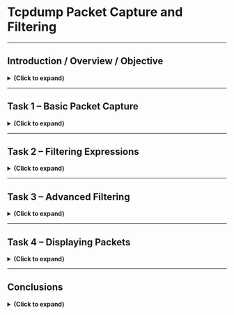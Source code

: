 # Tcpdump Packet Capture and Filtering

---

## Introduction / Overview / Objective

<details>

<summary><b>(Click to expand)</b></summary>

### Objective
The purpose of this lab was to explore the Tcpdump command-line tool for packet capture and filtering. I wanted to learn how to collect, view, and analyze network packets using real commands instead of relying on graphical tools like Wireshark. Tcpdump gives analysts the ability to see network traffic at a very granular level, making it a valuable skill for network troubleshooting and cybersecurity analysis. 

### Overview
Tcpdump is built on the **libpcap** library, which is responsible for capturing packets from network interfaces. On Windows systems, the equivalent library is **WinPcap**. Both provide low-level access to network data, allowing analysts to observe traffic in real time. In this lab, I performed multiple exercises that involved capturing live traffic, saving packet data to `.pcap` files, filtering specific protocols, and learning advanced filtering expressions.

I began by reviewing basic network concepts such as IP addressing, protocols, and the TCP/IP model. Then, I started a virtual lab machine, which allowed me to run Tcpdump commands in a controlled environment. The following sections document the commands I ran, what they accomplished, and what I learned from each step.

### Environment
I accessed a remote Ubuntu 20.04 LTS Linux environment via SSH to perform command-line and system analysis tasks. I entered commands in the Linux terminal (bash shell) of an Ubuntu virtual machine.

- **OS:** Ubuntu 20.04.6 LTS
- **Kernel:** 5.15.0-1066-aws → indicates it’s hosted on AWS
- **Access Type:** SSH (remote login)
- **Environment Type:** Virtual Machine (VM)
- **IP Address: 10.201.121.21, 10.11.81.126** (ephemeral/dynamic)

<p align="left">
  <img src="images/tcpdump_packet_capture_and_filtering_01.png?raw=true&v=2" 
       style="border: 2px solid #444; border-radius: 6px;" 
       width="800"><br>
  <em>Figure 1</em>
</p>

</details>

---

## Task 1 – Basic Packet Capture

<details>

<summary><b>(Click to expand)</b></summary>

### Objective
The goal of this section was to understand how to perform basic packet captures using Tcpdump, specify which network interface to listen on, and save the captured data for later review.

### Step-by-Step Walkthrough

---

<h4>(Step 1) I first checked which network interfaces were available</h4> 

I checked which network interfaces were available to decide which one to listen to by using the command `ip a s` (which is short for `ip address show`). This showed interfaces like `lo` for loopback and `ens5` for Ethernet.

<p align="left">
  <img src="images/tcpdump_packet_capture_and_filtering_02.png?raw=true&v=2" 
       style="border: 2px solid #444; border-radius: 6px;" 
       width="800"><br>
  <em>Figure 2</em>
</p>

---

<h4>(Step 2) I started a capture session by specifying the interface</h4>

I started a capture session by specifying the interface with the command `sudo tcpdump -i ens5 -c 5 -n`. This began printing live traffic directly to the terminal.

<p align="left">
  <img src="images/tcpdump_packet_capture_and_filtering_03.png?raw=true&v=2" 
       style="border: 2px solid #444; border-radius: 6px;" 
       width="800"><br>
  <em>Figure 3</em>
</p>

The command `sudo tcpdump -i ens5 -c 5 -n` told the system to listen on the `ens5` network interface, capture five packets, and display them without converting IPs to hostnames. Running it with sudo gave the necessary root permissions to access the network interface.

---

After execution, the output showed five TCP packets exchanged between local IPs. This confirmed that the `ens5` interface was active and that I successfully captured real network traffic in real time using tcpdump.

<!--
- To save packets to a file for later analysis, I used the `-w` flag, such as `sudo tcpdump -i ens5 -w data.pcap`. The file extension `.pcap` allows compatibility with other tools like Wireshark.
- I learned how to read previously captured packets using `tcpdump -r data.pcap`, which replays packets in readable form.
- I limited the capture size using the `-c` flag, for example `-c 10`, which stops the capture after a specific number of packets.
- To avoid unnecessary DNS lookups and make the output faster and cleaner, I used `-n` or `-nn` to prevent IP and port name resolution.
- I increased verbosity with `-v`, `-vv`, and `-vvv` to see more details about each packet, such as TTL, window size, and protocol flags.
-->

### Findings / Analysis
I found that Tcpdump provides full control over how much data I capture and display. It can quickly become overwhelming if I do not use filters or limit the capture. Saving captures to files is helpful for detailed analysis later, especially if I need to share results or correlate with intrusion detection tools.
- Using `-n` and `-c` made the capture process much more efficient, and verbosity levels provided flexibility depending on how deep I wanted to go into packet details.

I learned how to use tcpdump more effectively to capture and analyze network packets. 
- I discovered that I could save captured packets to a file by using the `-w` flag, for example `sudo tcpdump -i ens5 -w data.pcap`. The `.pcap` file format can be opened later in tools like Wireshark for deeper inspection.
- I also learned that I can replay previously captured packets using the `-r` flag, which makes it easier to review network activity without running a live capture again.

I practiced limiting captures.
- I used the `-c` option, which stopped recording after a specific number of packets, and
- I used `-n` (tells tcpdump not to resolve DNS) or `-nn` (tells tcpdump not to resolve port names) to prevent hostname and port name lookups, showing only the numeric value.
- Using `-v`, `-vv`, or `-vvv` helped display extra details such as TTL values, window sizes, and protocol flags. For the purposes of this lab, I used a capture file named `data.pcap` to test these features and better understand how tcpdump works for basic packet analysis.

### What I Learned
I learned how to start and stop packet captures, choose interfaces, and save or replay packet data. These basic Tcpdump skills are the foundation for more advanced filtering and analysis techniques that I used later in the lab.

</details>

---

## Task 2 – Filtering Expressions

<details>

<summary><b>(Click to expand)</b></summary>

### Objective
This section was about learning how to focus my captures on specific hosts, ports, or protocols using Tcpdump filtering expressions. Without filters, packet captures can be massive and difficult to analyze.

### Step-by-Step Walkthrough

- (Step 1) Filtering by Host
- (Step 2) Filtering by Port
- (Step 3) Filtering by Protocol
- (Step 4) Filtering Packets from a PCAP file
- (Step 5) More Packet Analysis Practice with tcpdump

---

<h4>(Step 1) Filtering by Host: I started by filtering packets from a specific host</h4> 

I captured filtering packets from a specific host using `sudo tcpdump host example.com -w http.pcap`. This allowed me to capture only traffic to and from that domain and capture traffic that passes through and writes it to a file named `http.pcap` file on my computer. 

<p align="left">
  <img src="images/tcpdump_packet_capture_and_filtering_04.png?raw=true&v=2" 
       style="border: 2px solid #444; border-radius: 6px;" 
       width="800"><br>
  <em>Figure 4</em>
</p>

- `tcpdump` is the command that starts the packet capture session
- `host example.com` specifies the capture to traffic going to and coming from `example.com`
- `-w http.pcap` saves all captured packets into a file named `http.pcap`

<blockquote>
In this case, `tcpdump` is listening on the network interface `ens5`, but since there was no actual traffic to or from `example.com`, no packets were recorded. `example.com` is just a placeholder domain used for demonstration.
</blockquote>

If this has been a live, active domain that my computer was communicating with, `tcpdump` would have displayed real-time capture activity. 

I used `Ctrl + C` which stopped the capture and provided a short summary of all packets that were captured. The short summary includes the number of packets captured, number of packets received by the filter, and the number of packets dropped be the kernel. The file `http.pcap` would contain those captured packets, which could later be opened in Wireshark for further inspection such as IP addresses, ports, HTTP requests, etc.

<p align="left">
  <img src="images/tcpdump_packet_capture_and_filtering_05.png?raw=true&v=2" 
       style="border: 2px solid #444; border-radius: 6px;" 
       width="800"><br>
  <em>Figure 5</em>
</p>

I could also filter by direction including `src host` and `dst host` in my filter to focus on specific source or destination traffic only.

---

<h4>(Step 2) Filtering by Port: I moved to capturing traffic from specific ports</h4> 

I went on and started capturing traffic from specific ports. I used `sudo tcpdump -i ens5 port 53 -n`, which captured all DNS requests and responses (since DNS uses port 53).

<p align="left">
  <img src="images/tcpdump_packet_capture_and_filtering_06.png?raw=true&v=2" 
       style="border: 2px solid #444; border-radius: 6px;" 
       width="800"><br>
  <em>Figure 6</em>
</p>

- `tcpdump` is the command that starts the packet capture session
- `-i ens5` specifies the network interface to listen on
- `port 53` specifies the port number
- `-n` basically stops `tcpdump` from resolving IP addresses or port numbers into names, so I see numberic IPs instead

Again, I used `Ctrl + C` which stopped the capture and provided a short summary of all packets that were captured.

<p align="left">
  <img src="images/tcpdump_packet_capture_and_filtering_07.png?raw=true&v=2" 
       style="border: 2px solid #444; border-radius: 6px;" 
       width="800"><br>
  <em>Figure 7</em>
</p>

I could also use `src port` or `dst port` to filter traffic going to or coming from a particular port.

---

<h4>(Step 3) Filtering by Protocol: I captured traffic by specific protocols</h4>

Finally, I started filtering by protocol using commands like `sudo tcpdump -i ens5 icmp -n` to capture only ICMP traffic, which showed ping requests and replies.

<p align="left">
  <img src="images/tcpdump_packet_capture_and_filtering_08.png?raw=true&v=2" 
       style="border: 2px solid #444; border-radius: 6px;" 
       width="800"><br>
  <em>Figure 8</em>
</p>

- `tcpdump` is the command that starts the packet capture session
- `-i ens5` specifies the network interface to listen on
- `icmp` specifies the protocol so that the capture only shows ICMP packets
- `-n` basically stops `tcpdump` from resolving IP addresses or hostnames into names, so I see numberic versions instead

Again, I used `Ctrl + C` which stopped the capture and provided a short summary of all packets that were captured.

<p align="left">
  <img src="images/tcpdump_packet_capture_and_filtering_09.png?raw=true&v=2" 
       style="border: 2px solid #444; border-radius: 6px;" 
       width="800"><br>
  <em>Figure 9</em>
</p>

If this has been a live network interface that my computer was communicating with, `tcpdump` would have displayed real-time capture activity. For this exercise, it captured 0 packets.

I could also combine multiple filters with logical operators like `and`, `or`, and `not` to be more specific. For example, `tcpdump tcp and port 80` captures only HTTP packets, `tcpdump udp or icmp` captured UDP or ICMP traffic if at least one of the conditions is true, and adding other conditions like `not port 22` excludes SSH traffic.

I could also create a longer filter with multiple conditions such as `tcpdump -i ens5 host example.com and tcp port 443 -w https.pcap`. This will capture and filter traffic going to and coming from `example.com` that uses `tcp` and `port 443`, which is for filtering HTTPS traffic.

- `tcpdump` will start the capture session
- `-i ens5` will specify the network interface to listen on
- `host example.com` captures traffic going to and coming from `example.com` since the `src port` or `dst port` wasn't defined
- `and` is the logical operator meaning both conditions must be true to capture the packet
- `tcp` specifies the protocol so that the capture only shows TCP packets
- `port 443` specifies the port number, which would be HTTPS

---

<h4>(Step 4) Filtering Packets from a PCAP file</h4>

To analyze a previously captured packet file and filter network traffic originating from a specific IP address, I ran the command `tcpdump -r traffic.pcap src 192.168.124.1 -n | wc -l`. 

I used the `tcpdump` command with the `-r` flag to read packets from an existing capture file (`traffic.pcap`) instead of capturing live traffic. The filter src `192.168.124.1` limited the output to only packets sent from the source IP address `192.168.124.1`. The `-n` option prevented hostname resolution which kept the IPs in numeric form. By piping the output into `wc -l`, I counted how many packets in the file matched this filter, giving me a quick summary of how many transmissions came from that source host.

<p align="left">
  <img src="images/tcpdump_packet_capture_and_filtering_10.png?raw=true&v=2" 
       style="border: 2px solid #444; border-radius: 6px;" 
       width="800"><br>
  <em>Figure 10</em>
</p>

- `tcpdump -r traffic.pcap` read packets from a saved capture file named `traffic.pcap` instead of live traffic
- `src 192.168.124.1` filtered the output to show only packets originating from the IP address `192.168.124.1`
- `-n` disabled hostname lookups so IPs stay numeric.
- `| wc` piped the output into the word count (`wc`) command, which counts the number of lines, words, and characters in the output.

<p align="left">
  <img src="images/tcpdump_packet_capture_and_filtering_11.png?raw=true&v=2" 
       style="border: 2px solid #444; border-radius: 6px;" 
       width="800"><br>
  <em>Figure 11</em>
</p>

The results showed that there were `910` number of lines, which roughly estimates to about 910 packets displayed by `tcpdump`, `17415` total number of words printed in the `traffic.pcap` file, and `140616` total number of individual characters printed in that same file.

The most useful number for packet analysis here is the first one (`910`), which is showing the number of packets from `192.168.124.1` in the `traffic.pcap` file.

---

<h4>(Step 5) More Packet Analysis Practice with tcpdump</h4>

I wnated to practice analyzing captured network traffic using `tcpdump` by filtering specific protocols and identifying key network details such as packet counts, IP addresses, and DNS queries.

---

**(Step 5a)** I analyzed packets in `traffic.pcap` that were using the `ICMP` protocol. To do so, I ran the following command:

`sudo tcpdump -r traffic.pcap icmp -n | wc`

I used the `-r` flag to read packets from a saved capture file (`traffic.pcap`) and filtered for the `ICMP` protocol, which includes ping requests and replies. The `-n` flag disabled hostname lookups to display numeric IPs. Piping the output into `wc` allowed me to count the results. 

<p align="left">
  <img src="images/tcpdump_packet_capture_and_filtering_12.png?raw=true&v=2" 
       style="border: 2px solid #444; border-radius: 6px;" 
       width="800"><br>
  <em>Figure 12</em>
</p>

The results showed that there were `26` number of lines, which  estimates to about 26 packets displayed by `tcpdump`, `358` total number of words printed in the `traffic.pcap` file, and `2722` total number of individual characters printed in that same file.

---

**(Step 5b)** I analyzed packets in `traffic.pcap` to look for the IP address of the host that asked for the MAC address of `92.168.124.137`. To do so, I ran the following command:

`sudo tcpdump -r traffic.pcap arp and host 192.168.124.137`

I filtered the capture file to display ARP (Address Resolution Protocol) traffic related to the host `192.168.124.137`. ARP is used to map IP addresses to physical MAC addresses on the local network.

<p align="left">
  <img src="images/tcpdump_packet_capture_and_filtering_13.png?raw=true&v=2" 
       style="border: 2px solid #444; border-radius: 6px;" 
       width="800"><br>
  <em>Figure 13</em>
</p>

From the ARP request, I could see that the host `192.168.124.148` was asking for the MAC address of `192.168.124.137`.

---

**(Step 5c)** I identified the hostname (not IP) that appeared in the first DNS query in the `traffic.pcap` file. To do so, I ran the following command:

`sudo tcpdump -r traffic.pcap port 53 -A`

This command filtered the capture to show `DNS` traffic (which uses `port 53`) and prints the data in ASCII (`-A`) for readability. This allows viewing the actual domain names being queried.

<p align="left">
  <img src="images/tcpdump_packet_capture_and_filtering_14.png?raw=true&v=2" 
       style="border: 2px solid #444; border-radius: 6px;" 
       width="800"><br>
  <em>Figure 14</em>
</p>

`07:18:24.058626 IP ip-192-168-124-137.eu-west-1.compute.internal.33672 > ip-192-168-124-1.eu-west-1.compute.internal.domain: 39913+ A? mirrors.rockylinux.org. (40)`

This packet capture entry showed that the `mirrors.rockylinux.org` was the hostname that appeared in the first DNS query in the `traffic.pcap` file.

---

### Findings / Analysis
Filtering made a huge difference in how readable and manageable the packet data was. Instead of seeing thousands of lines of unrelated traffic, I could focus on the specific interactions I cared about. For example, filtering ICMP packets showed how ping operates at the network layer, while filtering port 53 helped me visualize DNS resolution. Logical operators allowed me to build complex yet very precise queries.

### What I Learned
I learned how to construct efficient filters to capture only what I needed. In real-world network investigations, this ability to narrow down traffic is crucial. It saves time and focuses analysis on relevant packets, whether for troubleshooting, intrusion detection, or malware analysis.

</details>

---

## Task 3 – Advanced Filtering

<details>

<summary><b>(Click to expand)</b></summary>

### Objective
In this task, I experimented with more advanced Tcpdump filters, including binary operations, packet length comparisons, and TCP flag analysis.

### Step-by-Step Walkthrough
- I used filters like `greater LENGTH` and `less LENGTH` to display packets based on their size. For instance, `tcpdump greater 1000` captured packets larger than 1000 bytes.
- I reviewed binary operations (`&`, `|`, and `!`) to understand how Tcpdump processes bits. These operations are often used in protocol-level filtering.
- I explored the concept of header bytes and learned that I could filter based on specific byte positions using the syntax `proto[expr:size]`. This allowed for very detailed inspection, such as targeting parts of the Ethernet or IP header.
- I then focused on TCP flags. Using expressions like `tcp[tcpflags] == tcp-syn`, I was able to isolate SYN packets, which represent connection initiation.
- I also captured ACK and FIN packets using variations such as:
  - `tcp[tcpflags] & tcp-ack != 0`
  - `tcp[tcpflags] & (tcp-syn|tcp-ack) != 0`

### Findings / Analysis
This section revealed how powerful Tcpdump can be when analyzing lower-level protocol behavior. By filtering specific TCP flags, I could observe the TCP handshake (SYN, SYN-ACK, ACK) in action. This understanding is essential for identifying abnormal connection behavior or incomplete handshakes that may indicate scanning or denial-of-service attempts.

### What I Learned
I learned how to perform deep-level packet analysis using binary logic and TCP flag filtering. These skills are particularly valuable for cybersecurity investigations where recognizing network patterns—such as repeated SYN packets without ACKs—can reveal potential attacks.

</details>

---

## Task 4 – Displaying Packets

<details>

<summary><b>(Click to expand)</b></summary>

### Objective
This section focused on customizing Tcpdump’s output to better interpret packet data. I learned how to display packet headers and payloads in multiple formats, including ASCII and hexadecimal.

### Step-by-Step Walkthrough
- I displayed basic packet information with `tcpdump -r TwoPackets.pcap` to review captured data.
- To simplify the output, I used `-q` for “quick” mode, which only showed source/destination IPs and ports.
- To include MAC addresses and Ethernet headers, I added the `-e` flag.
- To view packet data in readable text, I used `-A`, which printed the ASCII representation of the packet contents.
- For a raw hexadecimal view, I added `-xx`, which printed the bytes of each packet.
- Finally, I combined both hex and ASCII output using `-X`, which showed packets in both formats simultaneously.

### Findings / Analysis
Each display mode serves a different purpose. ASCII mode (`-A`) was useful when inspecting plaintext protocols like HTTP, while hexadecimal mode (`-xx`) provided insight into binary structures and headers. The combined `-X` mode made it easy to correlate header data with payload information. These display options help analysts interpret packets quickly, especially when verifying encoded data or identifying suspicious payloads.

### What I Learned
I learned how to present captured packets in various output styles depending on the analysis goal. This flexibility is important when switching between examining human-readable text and low-level network structures.

</details>

---

## Conclusions

<details>

<summary><b>(Click to expand)</b></summary>

### Summary
Throughout this lab, I practiced using Tcpdump to capture, filter, and interpret network traffic from a command-line interface. I moved from basic captures to advanced filtering techniques that allowed me to identify very specific types of network activity. The experience reinforced how important it is to filter data effectively, since raw packet captures can be overwhelming without structure.

### Reflection
Tcpdump is lightweight but incredibly powerful. Unlike graphical tools, it provides immediate insight without requiring a large amount of system resources. By learning its syntax and options, I can now use it to diagnose connectivity issues, observe protocol behavior, and even detect potential malicious traffic. Combining Tcpdump with tools like Wireshark or Splunk could create a strong foundation for deeper network investigations.

### What I Learned
I learned how to:
- Identify and capture traffic from specific interfaces.
- Save and replay captured packets.
- Apply filters for hosts, ports, and protocols.
- Use binary and TCP flag operations for deeper inspection.
- Display packet data in both human-readable and hexadecimal formats.

Overall, this lab strengthened my ability to use Tcpdump as a practical analysis tool for both troubleshooting and security purposes.

</details>
